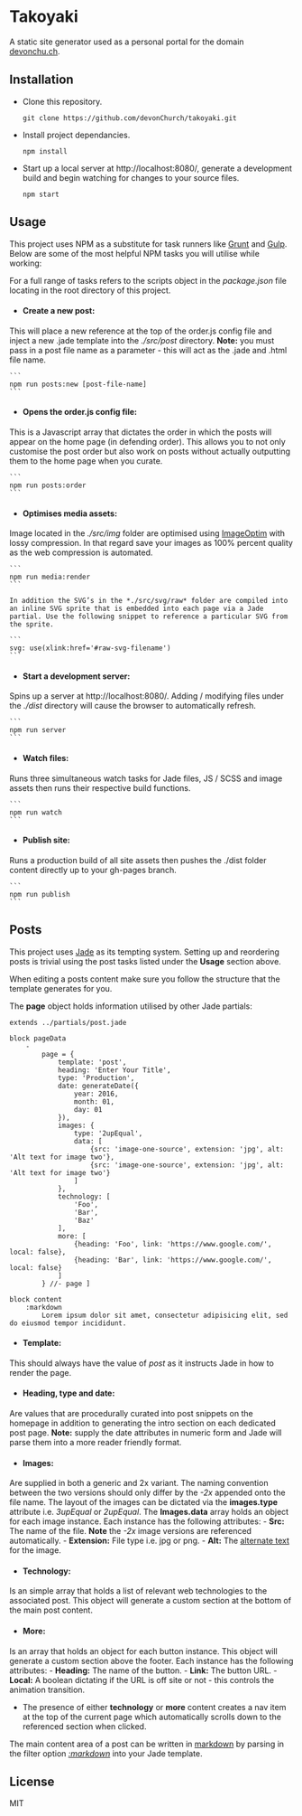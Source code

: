 # Takoyaki

A static site generator used as a personal portal for the domain [devonchu.ch](http://devonchur.ch/).

## Installation

- Clone this repository.

    ```
    git clone https://github.com/devonChurch/takoyaki.git
    ```

- Install project dependancies.

    ```
    npm install
    ```

- Start up a local server at http://localhost:8080/, generate a development build and begin watching for changes to your source files.

    ```
    npm start
    ```

## Usage

This project uses NPM as a substitute for task runners like [Grunt](http://gruntjs.com/) and [Gulp](http://gulpjs.com/). Below are some of the most helpful NPM tasks you will utilise while working:

For a full range of tasks refers to the scripts object in the *package.json* file locating in the root directory of this project.



- #### Create a new post:
This will place a new reference at the top of the order.js config file and inject a new .jade template into the *./src/post* directory. **Note:** you must pass in a post file name as a parameter - this will act as the .jade and .html file name.

    ```
    npm run posts:new [post-file-name]
    ```

- #### Opens the order.js config file:
This is a Javascript array that dictates the order in which the posts will appear on the home page (in defending order). This allows you to not only customise the post order but also work on posts without actually outputting them to the home page when you curate.

    ```
    npm run posts:order
    ```

- #### Optimises media assets:
Image located in the *./src/img* folder are optimised using [ImageOptim](https://imageoptim.com/) with lossy compression. In that regard save your images as 100% percent quality as the web compression is automated.

    ```
    npm run media:render
    ```

    In addition the SVG’s in the *./src/svg/raw* folder are compiled into an inline SVG sprite that is embedded into each page via a Jade partial. Use the following snippet to reference a particular SVG from the sprite.

    ```
    svg: use(xlink:href='#raw-svg-filename')
    ```

- #### Start a development server:
Spins up a server at http://localhost:8080/. Adding / modifying files under the *./dist* directory will cause the browser to automatically refresh.

    ```
    npm run server
    ```

- #### Watch files:
Runs three simultaneous watch tasks for Jade files, JS / SCSS and image assets then runs their respective build functions.

    ```
    npm run watch
    ```

- #### Publish site:
Runs a production build of all site assets then pushes the ./dist folder content directly up to your gh-pages branch.

    ```
    npm run publish
    ```

## Posts
This project uses [Jade](http://jade-lang.com/) as its tempting system. Setting up and reordering posts is trivial using the post tasks listed under the **Usage** section above.

When editing a posts content make sure you follow the structure that the template generates for you.

The **page** object holds information utilised by other Jade partials:

```
extends ../partials/post.jade

block pageData
    -
        page = {
            template: 'post',
            heading: 'Enter Your Title',
            type: 'Production',
            date: generateDate({
                year: 2016,
                month: 01,
                day: 01
            }),
            images: {
                type: '2upEqual',
                data: [
                    {src: 'image-one-source', extension: 'jpg', alt: 'Alt text for image two'},
                    {src: 'image-one-source', extension: 'jpg', alt: 'Alt text for image two'}
                ]
            },
            technology: [
                'Foo',
                'Bar',
                'Baz'
            ],
            more: [
                {heading: 'Foo', link: 'https://www.google.com/', local: false},
                {heading: 'Bar', link: 'https://www.google.com/', local: false}
            ]
        } //- page ]

block content
    :markdown
        Lorem ipsum dolor sit amet, consectetur adipisicing elit, sed do eiusmod tempor incididunt.

```

- #### Template:
This should always have the value of *post* as it instructs Jade in how to render the page.

- #### Heading, type and date:
 Are values that are procedurally curated into post snippets on the homepage in addition to generating the intro section on each dedicated post page. **Note:** supply the date attributes in numeric form and Jade will parse them into a more reader friendly format.

- #### Images:
Are supplied in both a generic and 2x variant. The naming convention between the two versions should only differ by the *-2x* appended onto the file name. The layout of the images can be dictated via the **images.type** attribute i.e. *3upEqual* or *2upEqual*. The **Images.data** array holds an object for each image instance. Each instance has the following attributes:
    - **Src:** The name of the file. **Note** the *-2x* image versions are referenced automatically.
    - **Extension:** File type i.e. jpg or png.
    - **Alt:** The [alternate text](https://developer.mozilla.org/en-US/docs/Web/HTML/Element/img/#attr-alt) for the image.

- #### Technology:
Is an simple array that holds a list of relevant web technologies to the associated post. This object will generate a custom section at the bottom of the main post content.

- #### More:
Is an array that holds an object for each button instance. This object will generate a custom section above the footer. Each instance has the following attributes:
    - **Heading:** The name of the button.
    - **Link:** The button URL.
    - **Local:** A boolean dictating if the URL is off site or not - this controls the animation transition.

- The presence of either **technology** or **more** content creates a nav item at the top of the current page which automatically scrolls down to the referenced section when clicked.

The main content area of a post can be written in [markdown](https://guides.github.com/features/mastering-markdown/) by parsing in the filter option [*:markdown*](http://jade-lang.com/reference/filters/) into your Jade template.

## License

MIT
